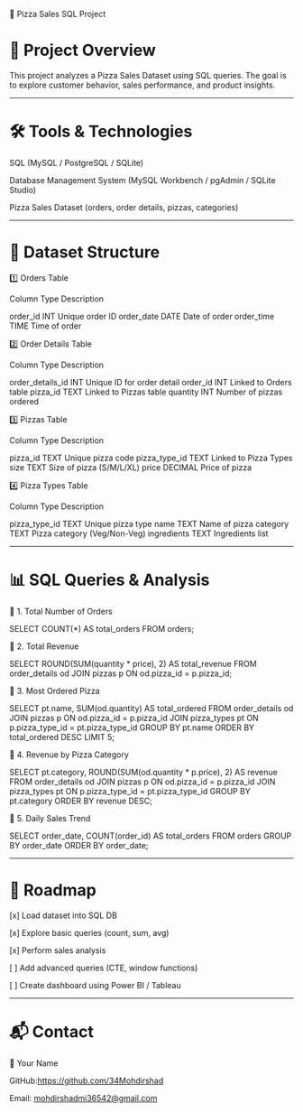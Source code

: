🍕 Pizza Sales SQL Project

# 📖 Project Overview

This project analyzes a Pizza Sales Dataset using SQL queries.
The goal is to explore customer behavior, sales performance, and product insights.


---

# 🛠️ Tools & Technologies

SQL (MySQL / PostgreSQL / SQLite)

Database Management System (MySQL Workbench / pgAdmin / SQLite Studio)

Pizza Sales Dataset (orders, order details, pizzas, categories)



---

# 📂 Dataset Structure

1️⃣ Orders Table

Column	Type	Description

order_id	INT	Unique order ID
order_date	DATE	Date of order
order_time	TIME	Time of order


2️⃣ Order Details Table

Column	Type	Description

order_details_id	INT	Unique ID for order detail
order_id	INT	Linked to Orders table
pizza_id	TEXT	Linked to Pizzas table
quantity	INT	Number of pizzas ordered


3️⃣ Pizzas Table

Column	Type	Description

pizza_id	TEXT	Unique pizza code
pizza_type_id	TEXT	Linked to Pizza Types
size	TEXT	Size of pizza (S/M/L/XL)
price	DECIMAL	Price of pizza


4️⃣ Pizza Types Table

Column	Type	Description

pizza_type_id	TEXT	Unique pizza type
name	TEXT	Name of pizza
category	TEXT	Pizza category (Veg/Non-Veg)
ingredients	TEXT	Ingredients list



---

# 📊 SQL Queries & Analysis

🔹 1. Total Number of Orders

SELECT COUNT(*) AS total_orders 
FROM orders;

🔹 2. Total Revenue

SELECT ROUND(SUM(quantity * price), 2) AS total_revenue
FROM order_details od
JOIN pizzas p ON od.pizza_id = p.pizza_id;

🔹 3. Most Ordered Pizza

SELECT pt.name, SUM(od.quantity) AS total_ordered
FROM order_details od
JOIN pizzas p ON od.pizza_id = p.pizza_id
JOIN pizza_types pt ON p.pizza_type_id = pt.pizza_type_id
GROUP BY pt.name
ORDER BY total_ordered DESC
LIMIT 5;

🔹 4. Revenue by Pizza Category

SELECT pt.category, ROUND(SUM(od.quantity * p.price), 2) AS revenue
FROM order_details od
JOIN pizzas p ON od.pizza_id = p.pizza_id
JOIN pizza_types pt ON p.pizza_type_id = pt.pizza_type_id
GROUP BY pt.category
ORDER BY revenue DESC;

🔹 5. Daily Sales Trend

SELECT order_date, COUNT(order_id) AS total_orders
FROM orders
GROUP BY order_date
ORDER BY order_date;


---

# 📌 Roadmap

[x] Load dataset into SQL DB

[x] Explore basic queries (count, sum, avg)

[x] Perform sales analysis

[ ] Add advanced queries (CTE, window functions)

[ ] Create dashboard using Power BI / Tableau



---

# 📬 Contact

👤 Your Name

GitHub:https://github.com/34Mohdirshad

Email: mohdirshadmi36542@gmail.com

